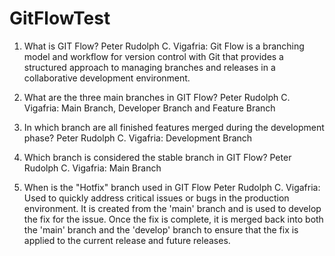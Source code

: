 # GitFlowTest

1. What is GIT Flow?
Peter Rudolph C. Vigafria: Git Flow is a branching model and workflow for version control with Git that provides a structured approach to managing branches and releases in a collaborative development environment.

2. What are the three main branches in GIT Flow?
Peter Rudolph C. Vigafria: Main Branch, Developer Branch and Feature Branch

3. In which branch are all finished features merged during the development phase?
Peter Rudolph C. Vigafria: Development Branch

4. Which branch is considered the stable branch in GIT Flow?
Peter Rudolph C. Vigafria: Main Branch

5. When is the "Hotfix" branch used in GIT Flow
Peter Rudolph C. Vigafria: Used to quickly address critical issues or bugs in the production environment. It is created from the 'main' branch and is used to develop the fix for the issue. Once the fix is complete, it is merged back into both the 'main' branch and the 'develop' branch to ensure that the fix is applied to the current release and future releases.
